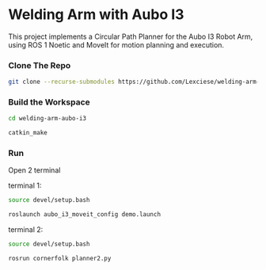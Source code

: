 # Welding Arm with Aubo I3
This project implements a Circular Path Planner for the Aubo I3 Robot Arm, using ROS 1 Noetic and MoveIt for motion planning and execution.

### Clone The Repo
```bash
git clone --recurse-submodules https://github.com/Lexciese/welding-arm-aubo-i3.git
```

### Build the Workspace
```bash
cd welding-arm-aubo-i3
```

```bash
catkin_make
```

### Run

Open 2 terminal

terminal 1:
```bash
source devel/setup.bash
```
```bash
roslaunch aubo_i3_moveit_config demo.launch
```

terminal 2:
```bash
source devel/setup.bash
```
```bash
rosrun cornerfolk planner2.py
```

